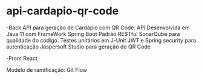 # api-cardapio-qr-code

-Back
API para geração de Cardápio com QR Code.
API Desenvolvida em Java 11 com FrameWork Spring Boot
Padrão RESTful
SonarQube para qualidade do código.
Testes unitários em J-Unit
JWT e Spring security para autenticação
Jaspersoft Studio para geração do QR Code

-Front
React 

Modelo de ramificação: Git Flow
